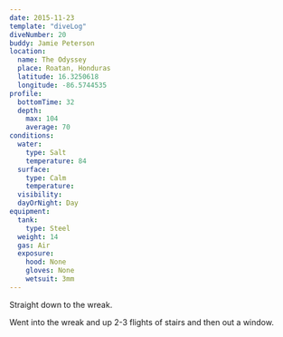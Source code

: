 ```yaml
---
date: 2015-11-23
template: "diveLog"
diveNumber: 20
buddy: Jamie Peterson
location:
  name: The Odyssey
  place: Roatan, Honduras
  latitude: 16.3250618
  longitude: -86.5744535
profile:
  bottomTime: 32
  depth:
    max: 104
    average: 70
conditions:
  water:
    type: Salt
    temperature: 84
  surface:
    type: Calm
    temperature:
  visibility:
  dayOrNight: Day
equipment:
  tank:
    type: Steel
  weight: 14
  gas: Air
  exposure:
    hood: None
    gloves: None
    wetsuit: 3mm
---
```

Straight down to the wreak.

Went into the wreak and up 2-3 flights of stairs and then out a window.
